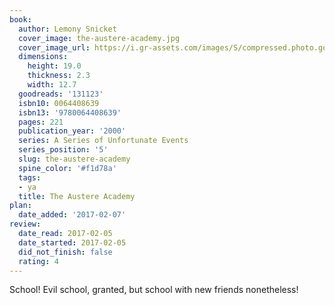 ```yaml
---
book:
  author: Lemony Snicket
  cover_image: the-austere-academy.jpg
  cover_image_url: https://i.gr-assets.com/images/S/compressed.photo.goodreads.com/books/1517277307l/131123._SX98_.jpg
  dimensions:
    height: 19.0
    thickness: 2.3
    width: 12.7
  goodreads: '131123'
  isbn10: 0064408639
  isbn13: '9780064408639'
  pages: 221
  publication_year: '2000'
  series: A Series of Unfortunate Events
  series_position: '5'
  slug: the-austere-academy
  spine_color: '#f1d78a'
  tags:
  - ya
  title: The Austere Academy
plan:
  date_added: '2017-02-07'
review:
  date_read: 2017-02-05
  date_started: 2017-02-05
  did_not_finish: false
  rating: 4
---
```


School! Evil school, granted, but school with new friends nonetheless!
